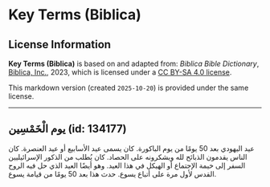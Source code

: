# Key Terms (Biblica)

## License Information

**Key Terms (Biblica)** is based on and adapted from: _Biblica Bible Dictionary_, [Biblica, Inc.](https://www.biblica.com/), 2023, which is licensed under a [CC BY-SA 4.0 license](https://creativecommons.org/licenses/by-sa/4.0/legalcode.en).

This markdown version (created `2025-10-20`) is provided under the same license.



--------------------------------

## يوم الْخَمْسِين (id: 134177)

عيد اليهودي بعد 50 يومًا من يوم الباكورة. كان يسمى عيد الأسابيع أو عيد العنصرة. كان الناس يقدمون الذبائح لله ويشكرونه على الحصاد. كان يُطلب من الذكور الإسرائيليين السفر إلى خيمة الإجتماع أو الهيكل في هذا العيد. وهو أيضًا العيد الذي حل فيه الروح القدس لأول مرة على أتباع يسوع. حدث هذا بعد 50 يومًا من قيامة يسوع.


